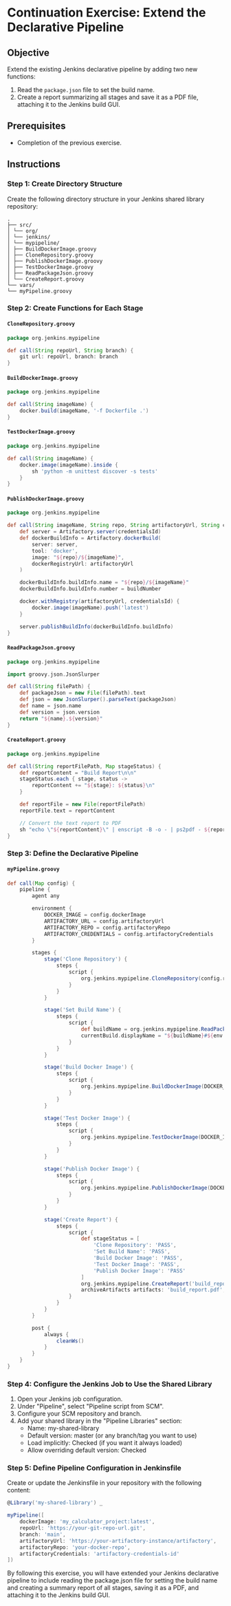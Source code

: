 # Continuation Exercise: Extend the Declarative Pipeline

## Objective

Extend the existing Jenkins declarative pipeline by adding two new functions:
1. Read the `package.json` file to set the build name.
2. Create a report summarizing all stages and save it as a PDF file, attaching it to the Jenkins build GUI.

## Prerequisites

- Completion of the previous exercise.

## Instructions

### Step 1: Create Directory Structure

Create the following directory structure in your Jenkins shared library repository:

```
.
├── src/
│ └── org/
│ └── jenkins/
│ └── mypipeline/
│ ├── BuildDockerImage.groovy
│ ├── CloneRepository.groovy
│ ├── PublishDockerImage.groovy
│ ├── TestDockerImage.groovy
│ ├── ReadPackageJson.groovy
│ └── CreateReport.groovy
└── vars/
└── myPipeline.groovy
```


### Step 2: Create Functions for Each Stage

#### `CloneRepository.groovy`

```groovy
package org.jenkins.mypipeline

def call(String repoUrl, String branch) {
    git url: repoUrl, branch: branch
}
```

#### `BuildDockerImage.groovy`

```groovy
package org.jenkins.mypipeline

def call(String imageName) {
    docker.build(imageName, '-f Dockerfile .')
}
```

#### `TestDockerImage.groovy`

```groovy
package org.jenkins.mypipeline

def call(String imageName) {
    docker.image(imageName).inside {
        sh 'python -m unittest discover -s tests'
    }
}
```

#### `PublishDockerImage.groovy`

```groovy
package org.jenkins.mypipeline

def call(String imageName, String repo, String artifactoryUrl, String credentialsId, String buildNumber) {
    def server = Artifactory.server(credentialsId)
    def dockerBuildInfo = Artifactory.dockerBuild(
        server: server,
        tool: 'docker',
        image: "${repo}/${imageName}",
        dockerRegistryUrl: artifactoryUrl
    )

    dockerBuildInfo.buildInfo.name = "${repo}/${imageName}"
    dockerBuildInfo.buildInfo.number = buildNumber

    docker.withRegistry(artifactoryUrl, credentialsId) {
        docker.image(imageName).push('latest')
    }

    server.publishBuildInfo(dockerBuildInfo.buildInfo)
}
```

#### `ReadPackageJson.groovy`

```groovy
package org.jenkins.mypipeline

import groovy.json.JsonSlurper

def call(String filePath) {
    def packageJson = new File(filePath).text
    def json = new JsonSlurper().parseText(packageJson)
    def name = json.name
    def version = json.version
    return "${name}.${version}"
}
```

#### `CreateReport.groovy`

```groovy
package org.jenkins.mypipeline

def call(String reportFilePath, Map stageStatus) {
    def reportContent = "Build Report\n\n"
    stageStatus.each { stage, status ->
        reportContent += "${stage}: ${status}\n"
    }

    def reportFile = new File(reportFilePath)
    reportFile.text = reportContent

    // Convert the text report to PDF
    sh "echo \"${reportContent}\" | enscript -B -o - | ps2pdf - ${reportFilePath}.pdf"
}
```

### Step 3: Define the Declarative Pipeline

#### `myPipeline.groovy`

```groovy
def call(Map config) {
    pipeline {
        agent any

        environment {
            DOCKER_IMAGE = config.dockerImage
            ARTIFACTORY_URL = config.artifactoryUrl
            ARTIFACTORY_REPO = config.artifactoryRepo
            ARTIFACTORY_CREDENTIALS = config.artifactoryCredentials
        }

        stages {
            stage('Clone Repository') {
                steps {
                    script {
                        org.jenkins.mypipeline.CloneRepository(config.repoUrl, config.branch)
                    }
                }
            }

            stage('Set Build Name') {
                steps {
                    script {
                        def buildName = org.jenkins.mypipeline.ReadPackageJson('package.json')
                        currentBuild.displayName = "${buildName}#${env.BUILD_NUMBER}"
                    }
                }
            }

            stage('Build Docker Image') {
                steps {
                    script {
                        org.jenkins.mypipeline.BuildDockerImage(DOCKER_IMAGE)
                    }
                }
            }

            stage('Test Docker Image') {
                steps {
                    script {
                        org.jenkins.mypipeline.TestDockerImage(DOCKER_IMAGE)
                    }
                }
            }

            stage('Publish Docker Image') {
                steps {
                    script {
                        org.jenkins.mypipeline.PublishDockerImage(DOCKER_IMAGE, ARTIFACTORY_REPO, ARTIFACTORY_URL, ARTIFACTORY_CREDENTIALS, env.BUILD_NUMBER)
                    }
                }
            }

            stage('Create Report') {
                steps {
                    script {
                        def stageStatus = [
                            'Clone Repository': 'PASS',
                            'Set Build Name': 'PASS',
                            'Build Docker Image': 'PASS',
                            'Test Docker Image': 'PASS',
                            'Publish Docker Image': 'PASS'
                        ]
                        org.jenkins.mypipeline.CreateReport('build_report', stageStatus)
                        archiveArtifacts artifacts: 'build_report.pdf', allowEmptyArchive: true
                    }
                }
            }
        }

        post {
            always {
                cleanWs()
            }
        }
    }
}
```

### Step 4: Configure the Jenkins Job to Use the Shared Library
1. Open your Jenkins job configuration.
2. Under "Pipeline", select "Pipeline script from SCM".
3. Configure your SCM repository and branch.
4. Add your shared library in the "Pipeline Libraries" section:
    * Name: my-shared-library
    * Default version: master (or any branch/tag you want to use)
    * Load implicitly: Checked (if you want it always loaded)
    * Allow overriding default version: Checked

### Step 5: Define Pipeline Configuration in Jenkinsfile
Create or update the Jenkinsfile in your repository with the following content:

```groovy
@Library('my-shared-library') _

myPipeline([
    dockerImage: 'my_calculator_project:latest',
    repoUrl: 'https://your-git-repo-url.git',
    branch: 'main',
    artifactoryUrl: 'https://your-artifactory-instance/artifactory',
    artifactoryRepo: 'your-docker-repo',
    artifactoryCredentials: 'artifactory-credentials-id'
])
```

By following this exercise, you will have extended your Jenkins declarative pipeline to include reading the package.json file for setting the build name and creating a summary report of all stages, saving it as a PDF, and attaching it to the Jenkins build GUI.